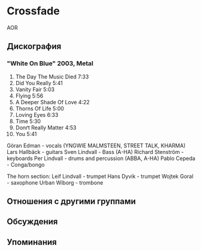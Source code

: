 # Crossfade

AOR

## Дискография

### "White On Blue" 2003, Metal

01. The Day The Music Died 7:33
02. Did You Really 5:41
03. Vanity Fair 5:03
04. Flying 5:56
05. A Deeper Shade Of Love 4:22
06. Thorns Of Life 5:00
07. Loving Eyes 6:33 
08. Time 5:30
09. Donґt Really Matter 4:53
10. You 5:41

G&#246;ran Edman - vocals (YNGWIE MALMSTEEN, STREET TALK, KHARMA)
Lars Hallb&#228;ck - guitars 
Sven Lindvall - Bass (A-HA)
Richard Stenstr&#246;m - keyboards 
Per Lindvall - drums and percussion (ABBA, A-HA)
Pablo Cepeda - Conga/bongo 

The horn section:
Leif Lindvall - trumpet
Hans Dyvik - trumpet
Wojtek Goral - saxophone
Urban Wiborg - trombone


## Отношения с другими группами


## Обсуждения


## Упоминания

